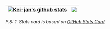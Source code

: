 

<!--
**Kei-jan/Kei-jan** is a ✨ _special_ ✨ repository because its `README.md` (this file) appears on your GitHub profile.

Here are some ideas to get you started:

- 🔭 I’m currently working on ...
- 🌱 I’m currently learning ...
- 👯 I’m looking to collaborate on ...
- 🤔 I’m looking for help with ...
- 💬 Ask me about ...
- 📫 How to reach me: ...
- 😄 Pronouns: ...
- ⚡ Fun fact: ...
-->


| <a href="https://github.com/Kei-jan/"><img align="center" src="https://github-readme-stats.vercel.app/api?username=Kei-jan&show_icons=true&include_all_commits=true&theme=buefy&hide_border=true&hide=stars" alt="Kei-jan's github stats" /></a> | <a href="https://github.com/Kei-jan/"><img align="center" src="https://github-readme-stats.vercel.app/api/top-langs/?username=Kei-jan&layout=compact&theme=buefy&hide_border=true" /></a> |
| ------------- | ------------- |

  

*P.S:*
  *1. Stats card is based on [GitHub Stats Card](https://github.com/anuraghazra/github-readme-stats)*
